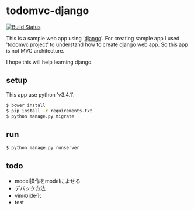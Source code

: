 # todomvc-django

[![Build Status](https://travis-ci.org/kashiro/todomvc-django.svg)](https://travis-ci.org/kashiro/todomvc-django)

This is a sample web app using '[django](https://docs.djangoproject.com/)'. For creating sample app I used '[todomvc project](http://todomvc.com/)' to understand how to create django web app.
So this app is not MVC architecture.

I hope this will help learning django.

## setup

This app use python 'v3.4.1'.

```bash
$ bower install
$ pip install -r requirements.txt
$ python manage.py migrate
```

## run

```bash
$ python manage.py runserver
```

## todo

- model操作をmodelによせる
- デバック方法
- vimのide化
- test
